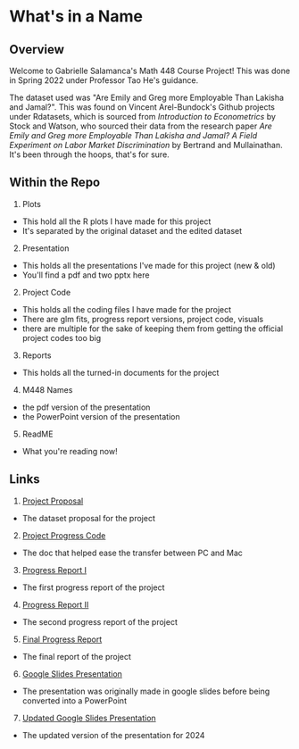 # What's in a Name
## Overview

Welcome to Gabrielle Salamanca's Math 448 Course Project! This was done in Spring 2022 under Professor Tao He's guidance. 

The dataset used was "Are Emily and Greg more Employable Than Lakisha and Jamal?". This was found on Vincent Arel-Bundock's Github projects under Rdatasets, which is sourced from *Introduction to Econometrics* by Stock and Watson, who sourced their data from the research paper *Are Emily and Greg more Employable Than Lakisha and Jamal? A Field Experiment on Labor Market Discrimination* by Bertrand and Mullainathan. It's been through the hoops, that's for sure.

## Within the Repo
1. Plots
- This hold all the R plots I have made for this project
- It's separated by the original dataset and the edited dataset
2. Presentation
- This holds all the presentations I've made for this project (new & old)
- You'll find a pdf and two pptx here
2. Project Code
- This holds all the coding files I have made for the project
- There are glm fits, progress report versions, project code, visuals
- there are multiple for the sake of keeping them from getting the official project codes too big
3. Reports
- This holds all the turned-in documents for the project
4. M448 Names
- the pdf version of the presentation
- the PowerPoint version of the presentation
5. ReadME
- What you're reading now!
## Links
1. [Project Proposal](https://docs.google.com/document/d/1EciMHRtWm5iLGEp6GVzHGoNIaUcJBZAaQ9BtJOGWnxU/edit?usp=sharing)
- The dataset proposal for the project
2. [Project Progress Code](https://docs.google.com/document/d/1MWa43VIAFPOCc9NOzr-HCpnUFApyA0oUT4WcTFehBNQ/edit?usp=sharing)
- The doc that helped ease the transfer between PC and Mac
3. [Progress Report I](https://docs.google.com/document/d/1JQK-2p9go42eqfPJhJEsHwvu_T_HlV9EAeTf1u5gCSs/edit?usp=sharing)
- The first progress report of the project
4. [Progress Report II](https://docs.google.com/document/d/108M0wLdQiOF7K5FFVj-S00tUYHWcNk2hG2XqdWcOViA/edit?usp=sharing)
- The second progress report of the project
5. [Final Progress Report](https://docs.google.com/document/d/1Mi7Ru9ILAZb9wdfisHsNohmQN30KriwUPYgQHF5Qjk4/edit?usp=sharing)
- The final report of the project
6. [Google Slides Presentation](https://docs.google.com/presentation/d/16DxqbRHsyeIE89nNYmpqJasW6NoCpZBYPX7kiCMIZeY/edit?usp=sharing) 
- The presentation was originally made in google slides before being converted into a PowerPoint
7. [Updated Google Slides Presentation](https://docs.google.com/presentation/d/1XkJZQHmRUbqhjCVVziqkcwVgwSWUh_PTV_NQQUeQ4-E/edit?usp=sharing)
- The updated version of the presentation for 2024

